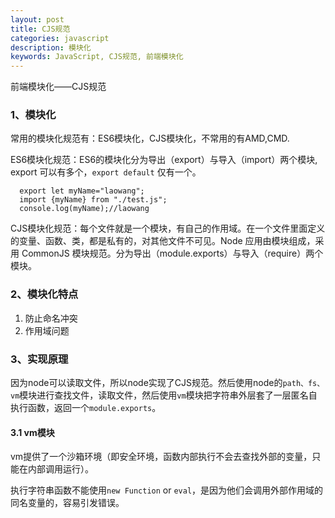 ```yaml
---
layout: post
title: CJS规范
categories: javascript
description: 模块化
keywords: JavaScript, CJS规范, 前端模块化
---
```


前端模块化——CJS规范


### 1、模块化

常用的模块化规范有：ES6模块化，CJS模块化，不常用的有AMD,CMD.


ES6模块化规范：ES6的模块化分为导出（export）与导入（import）两个模块, export 可以有多个，`export default` 仅有一个。

```
  export let myName="laowang";
  import {myName} from "./test.js";
  console.log(myName);//laowang
```

CJS模块化规范：每个文件就是一个模块，有自己的作用域。在一个文件里面定义的变量、函数、类，都是私有的，对其他文件不可见。Node 应用由模块组成，采用 CommonJS 模块规范。分为导出（module.exports）与导入（require）两个模块。


### 2、模块化特点

1. 防止命名冲突
2. 作用域问题



### 3、实现原理

因为node可以读取文件，所以node实现了CJS规范。然后使用node的`path、fs、vm`模块进行查找文件，读取文件，然后使用`vm`模块把字符串外层套了一层匿名自执行函数，返回一个`module.exports`。 


#### 3.1 vm模块

vm提供了一个沙箱环境（即安全环境，函数内部执行不会去查找外部的变量，只能在内部调用运行）。

执行字符串函数不能使用`new Function` or `eval`，是因为他们会调用外部作用域的同名变量的，容易引发错误。








